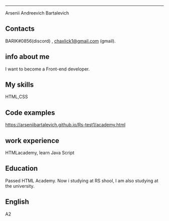 --------------------------------------------------
Arsenii Andreevich Bartalevich 



Contacts
--------------------------------------------------
BARIK#0856(discord) , chaxlick1@gmail.com (gmail).



info about me
--------------------------------------------------
I want to become a Front-end developer.



My skills
--------------------------------------------------
HTML,CSS



Code examples
--------------------------------------------------
https://arseniibartalevich.github.io/Rs-test1/academy.html



work experience
-------------------------------------------------
HTMLacademy, learn Java Script



Education
-------------------------------------------------
Passed HTML Academy. Now i studying at RS shool, I am also studying at the university.




English
-------------------------------------------------
A2

